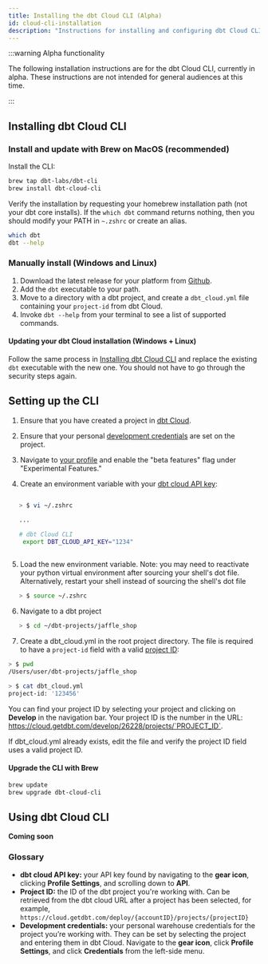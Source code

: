 ```yaml
---
title: Installing the dbt Cloud CLI (Alpha)
id: cloud-cli-installation
description: "Instructions for installing and configuring dbt Cloud CLI"
---
```


:::warning Alpha functionality 

The following installation instructions are for the dbt Cloud CLI, currently in alpha. These instructions are not intended for general audiences at this time. 

::: 

## Installing dbt Cloud CLI

### Install and update with Brew on MacOS (recommended)

Install the CLI: 

```bash
brew tap dbt-labs/dbt-cli
brew install dbt-cloud-cli
```

Verify the installation by requesting your homebrew installation path (not your dbt core installs). If the `which dbt` command returns nothing, then you should modify your PATH in `~.zshrc` or create an alias.

```bash
which dbt
dbt --help
```

### Manually install (Windows and Linux)

1. Download the latest release for your platform from [Github](https://github.com/dbt-labs/dbt-cli/releases).
2. Add the `dbt` executable to your path.
3. Move to a directory with a dbt project, and create a `dbt_cloud.yml` file containing your `project-id` from dbt Cloud.
4. Invoke `dbt --help` from your terminal to see a list of supported commands.

#### Updating your dbt Cloud installation (Windows + Linux)

Follow the same process in [Installing dbt Cloud CLI](#manually-install-windows-only) and replace the existing `dbt` executable with the new one. You should not have to go through the security steps again.

## Setting up the CLI

1. Ensure that you have created a project in [dbt Cloud](https://cloud.getdbt.com/).

2. Ensure that your personal [development credentials](https://cloud.getdbt.com/settings/profile/credentials) are set on the project.

3. Navigate to [your profile](https://cloud.getdbt.com/settings/profile) and enable the "beta features" flag under "Experimental Features."

4. Create an environment variable with your [dbt cloud API key](https://cloud.getdbt.com/settings/profile#api-access):

```bash

   > $ vi ~/.zshrc

   ...

   # dbt Cloud CLI
    export DBT_CLOUD_API_KEY="1234"
   
```

5. Load the new environment variable. Note: you may need to reactivate your python virtual environment after sourcing your shell's dot file. Alternatively, restart your shell instead of sourcing the shell's dot file

```bash
   > $ source ~/.zshrc
```

6. Navigate to a dbt project

```bash
   > $ cd ~/dbt-projects/jaffle_shop
```

7. Create a dbt_cloud.yml in the root project directory. The file is required to have a `project-id` field with a valid [project ID](#glossary):

```bash
> $ pwd
/Users/user/dbt-projects/jaffle_shop

> $ cat dbt_cloud.yml
project-id: '123456'
```

You can find your project ID by selecting your project and clicking on **Develop** in the navigation bar. Your project ID is the number in the URL: https://cloud.getdbt.com/develop/26228/projects/`PROJECT_ID`.

If dbt_cloud.yml already exists, edit the file and verify the project ID field uses a valid project ID.

#### Upgrade the CLI with Brew

```bash
brew update
brew upgrade dbt-cloud-cli
```

## Using dbt Cloud CLI

**Coming soon**

### Glossary

- **dbt cloud API key:** your API key found by navigating to the **gear icon**, clicking **Profile Settings**, and scrolling down to **API**.
- **Project ID:** the ID of the dbt project you're working with. Can be retrieved from the dbt cloud URL after a project has been selected, for example, `https://cloud.getdbt.com/deploy/{accountID}/projects/{projectID}`
- **Development credentials:** your personal warehouse credentials for the project you’re working with. They can be set by selecting the project and entering them in dbt Cloud. Navigate to the **gear icon**, click **Profile Settings**, and click **Credentials** from the left-side menu.
